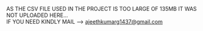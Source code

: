 AS THE CSV FILE USED IN THE PROJECT IS TOO LARGE OF 135MB IT WAS NOT UPLOADED HERE...  
IF YOU NEED KINDLY MAIL --> ajeethkumarg1437@gmail.com
